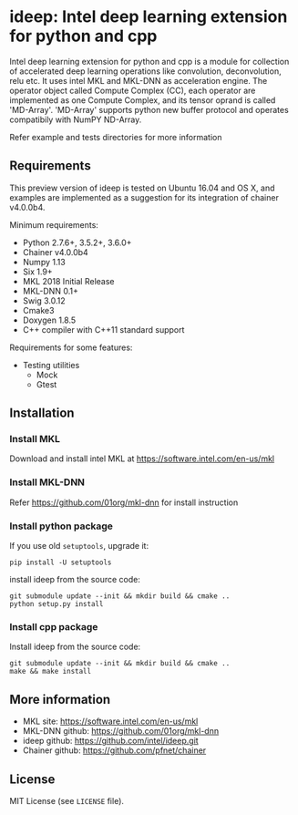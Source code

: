 # ideep: Intel deep learning extension for python and cpp

Intel deep learning extension for python and cpp is a module for collection of accelerated deep learning operations like convolution, deconvolution, relu etc. It uses intel MKL and MKL-DNN as acceleration engine. The operator object called Compute Complex (CC), each operator are implemented as one Compute Complex, and its tensor oprand is called 'MD-Array'. 'MD-Array' supports python new buffer protocol and operates compatibily with NumPY ND-Array.

Refer example and tests directories for more information

## Requirements

This preview version of ideep is tested on Ubuntu 16.04 and OS X, and examples are implemented as a suggestion for its integration of chainer v4.0.0b4.

Minimum requirements:
- Python 2.7.6+, 3.5.2+, 3.6.0+
- Chainer v4.0.0b4
- Numpy 1.13
- Six 1.9+
- MKL 2018 Initial Release 
- MKL-DNN 0.1+
- Swig 3.0.12
- Cmake3
- Doxygen 1.8.5
- C++ compiler with C++11 standard support

Requirements for some features:
- Testing utilities
  - Mock
  - Gtest

## Installation
### Install MKL

Download and install intel MKL at https://software.intel.com/en-us/mkl

### Install MKL-DNN

Refer https://github.com/01org/mkl-dnn for install instruction

### Install python package

If you use old ``setuptools``, upgrade it:

```
pip install -U setuptools
```

install ideep from the source code:

```
git submodule update --init && mkdir build && cmake .. 
python setup.py install
```

### Install cpp package
Install ideep from the source code:

```
git submodule update --init && mkdir build && cmake ..
make && make install
```


## More information
- MKL site: https://software.intel.com/en-us/mkl
- MKL-DNN github: https://github.com/01org/mkl-dnn
- ideep github: https://github.com/intel/ideep.git
- Chainer github: https://github.com/pfnet/chainer

## License
MIT License (see `LICENSE` file).
